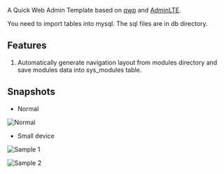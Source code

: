 A Quick Web Admin Template based on [qwp](https://github.com/steem/qwp) and [AdminLTE](https://github.com/almasaeed2010/AdminLTE).

You need to import tables into mysql. The sql files are in db directory.

## Features
1. Automatically generate navigation layout from modules directory and save modules data into sys_modules table.

## Snapshots

* Normal

![Normal](https://github.com/steem/QWPAdminLTE/tree/master/doc/normal.jpg)

* Small device

![Sample 1](https://github.com/steem/QWPAdminLTE/tree/master/doc/small_device1.jpg)

![Sample 2](https://github.com/steem/QWPAdminLTE/tree/master/doc/small_device2.jpg)